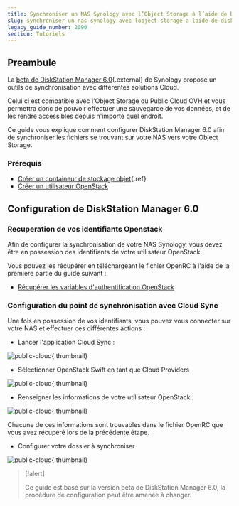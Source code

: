 ```yaml
---
title: Synchroniser un NAS Synology avec l’Object Storage à l’aide de DiskStation Manager 6.0
slug: synchroniser-un-nas-synology-avec-lobject-storage-a-laide-de-diskstation-manager-60
legacy_guide_number: 2090
section: Tutoriels
---
```



## Preambule
La [beta de DiskStation Manager 6.0](https://www.synology.com/en-global/dsm/6.0beta){.external} de Synology propose un outils de synchronisation avec différentes solutions Cloud.

Celui ci est compatible avec l'Object Storage du Public Cloud OVH et vous permettra donc de pouvoir effectuer une sauvegarde de vos données, et de les rendre accessibles depuis n'importe quel endroit.

Ce guide vous explique comment configurer DiskStation Manager 6.0 afin de synchroniser les fichiers se trouvant sur votre NAS vers votre Object Storage.


### Prérequis
- [Créer un containeur de stockage objet](../ajouter-des-espaces-de-stockage/){.ref}
- [Créer un utilisateur OpenStack](../creer-un-acces-a-horizon/)


## Configuration de DiskStation Manager 6.0

### Recuperation de vos identifiants Openstack
Afin de configurer la synchronisation de votre NAS Synology, vous devez être en possession des identifiants de votre utilisateur OpenStack.

Vous pouvez les récupérer en téléchargeant le fichier OpenRC à l'aide de la première partie du guide suivant :

- [Récupérer les variables d'authentification OpenStack](../charger-les-variables-denvironnement-openstack/)


### Configuration du point de synchronisation avec Cloud Sync
Une fois en possession de vos identifiants, vous pouvez vous connecter sur votre NAS et effectuer ces différentes actions :

- Lancer l'application Cloud Sync :


![public-cloud](images/3791.png){.thumbnail}

- Sélectionner OpenStack Swift en tant que Cloud Providers


![public-cloud](images/3788.png){.thumbnail}

- Renseigner les informations de votre utilisateur OpenStack :


![public-cloud](images/3789.png){.thumbnail}

Chacune de ces informations sont trouvables dans le fichier OpenRC que vous avez récupéré lors de la précédente étape.

- Configurer votre dossier à synchroniser


![public-cloud](images/3790.png){.thumbnail}



> [!alert]
>
> Ce guide est basé sur la version beta de DiskStation Manager 6.0, la procédure
> de configuration peut être amenée à changer.
> 